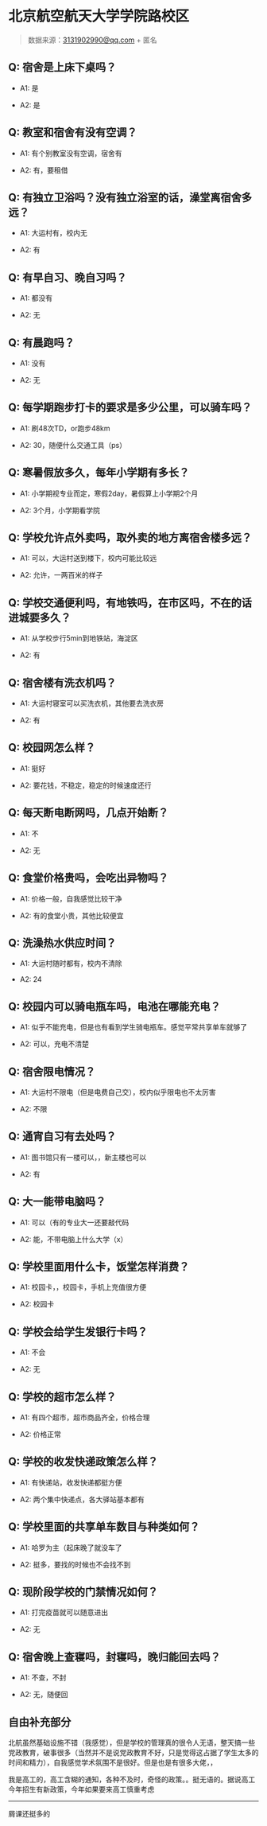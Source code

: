 # 北京航空航天大学学院路校区

> 数据来源：3131902990@qq.com + 匿名

## Q: 宿舍是上床下桌吗？

- A1: 是

- A2: 是

## Q: 教室和宿舍有没有空调？

- A1: 有个别教室没有空调，宿舍有

- A2: 有，要租借

## Q: 有独立卫浴吗？没有独立浴室的话，澡堂离宿舍多远？

- A1: 大运村有，校内无

- A2: 有

## Q: 有早自习、晚自习吗？

- A1: 都没有

- A2: 无

## Q: 有晨跑吗？

- A1: 没有

- A2: 无

## Q: 每学期跑步打卡的要求是多少公里，可以骑车吗？

- A1: 刷48次TD，or跑步48km

- A2: 30，随便什么交通工具（ps）

## Q: 寒暑假放多久，每年小学期有多长？

- A1: 小学期视专业而定，寒假2day，暑假算上小学期2个月

- A2: 3个月，小学期看学院

## Q: 学校允许点外卖吗，取外卖的地方离宿舍楼多远？

- A1: 可以，大运村送到楼下，校内可能比较远

- A2: 允许，一两百米的样子

## Q: 学校交通便利吗，有地铁吗，在市区吗，不在的话进城要多久？

- A1: 从学校步行5min到地铁站，海淀区

- A2: 有

## Q: 宿舍楼有洗衣机吗？

- A1: 大运村寝室可以买洗衣机，其他要去洗衣房

- A2: 有

## Q: 校园网怎么样？

- A1: 挺好

- A2: 要花钱，不稳定，稳定的时候速度还行

## Q: 每天断电断网吗，几点开始断？

- A1: 不

- A2: 无

## Q: 食堂价格贵吗，会吃出异物吗？

- A1: 价格一般，自我感觉比较干净

- A2: 有的食堂小贵，其他比较便宜

## Q: 洗澡热水供应时间？

- A1: 大运村随时都有，校内不清除

- A2: 24

## Q: 校园内可以骑电瓶车吗，电池在哪能充电？

- A1: 似乎不能充电，但是也有看到学生骑电瓶车。感觉平常共享单车就够了

- A2: 可以，充电不清楚

## Q: 宿舍限电情况？

- A1: 大运村不限电（但是电费自己交），校内似乎限电也不太厉害

- A2: 不限

## Q: 通宵自习有去处吗？

- A1: 图书馆只有一楼可以，，新主楼也可以

- A2: 有

## Q: 大一能带电脑吗？

- A1: 可以（有的专业大一还要敲代码

- A2: 能，不带电脑上什么大学（x）

## Q: 学校里面用什么卡，饭堂怎样消费？

- A1: 校园卡，，校园卡，手机上充值很方便

- A2: 校园卡

## Q: 学校会给学生发银行卡吗？

- A1: 不会

- A2: 无

## Q: 学校的超市怎么样？

- A1: 有四个超市，超市商品齐全，价格合理

- A2: 价格正常

## Q: 学校的收发快递政策怎么样？

- A1: 有快递站，收发快递都挺方便

- A2: 两个集中快递点，各大驿站基本都有

## Q: 学校里面的共享单车数目与种类如何？

- A1: 哈罗为主（起床晚了就没车了

- A2: 挺多，要找的时候也不会找不到

## Q: 现阶段学校的门禁情况如何？

- A1: 打完疫苗就可以随意进出

- A2: 无

## Q: 宿舍晚上查寝吗，封寝吗，晚归能回去吗？

- A1: 不查，不封

- A2: 无，随便回

## 自由补充部分

北航虽然基础设施不错（我感觉），但是学校的管理真的很令人无语，整天搞一些党政教育，破事很多（当然并不是说党政教育不好，只是觉得这占据了学生太多的时间和精力），自我感觉学术氛围不是很好。但是也是有很多大佬，，

我是高工的，高工含糊的通知，各种不及时，奇怪的政策。。挺无语的。据说高工今年招生有新政策，今年如果要来高工慎重考虑

***

屑课还挺多的